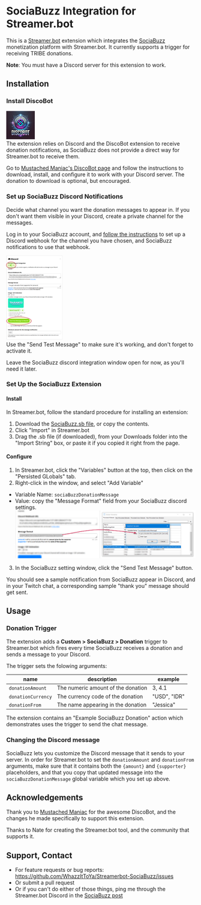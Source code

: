 # SociaBuzz Integration for Streamer.bot

This is a [Streamer.bot](https://streamer.bot) extension which integrates the [SociaBuzz](https://sociabuzz.com) monetization platform with Streamer.bot. It currently supports a trigger for receiving TRIBE donations.

**Note**: You must have a Discord server for this extension to work.

## Installation

### Install DiscoBot

<div style="float: left">
<img src="assets/discobot-logo.webp" style="width: 15%;">
</div>

The extension relies on Discord and the DiscoBot extension to receive donation notifications, as SociaBuzz does not provide a direct way for Streamer.bot to receive them.

Go to [Mustached Maniac's DiscoBot page](https://mustachedmaniac.com/multi-platform-extensions/discobot-discord-integration) and follow the instructions to download, install, and configure it to work with your Discord server. The donation to download is optional, but encouraged.

### Set up SociaBuzz Discord Notifications

Decide what channel you want the donation messages to appear in. If you don't want them visible in your Discord, create a private channel for the messages.

Log in to your SociaBuzz account, and [follow the instructions](https://sociabuzz-en.freshdesk.com/support/solutions/articles/153000137297-get-notifications-on-my-discord-tribe-) to set up a Discord webhook for the channel you have chosen, and SociaBuzz notifications to use that webhook.

<div style="float: right;">
<img src="assets/sociabuzz-config.png" style="width: 30%;">
</div>

Use the "Send Test Message" to make sure it's working, and don't forget to activate it.

Leave the SociaBuzz discord integration window open for now, as you'll need it later.

### Set Up the SociaBuzz Extension

#### Install
In Streamer.bot, follow the standard procedure for installing an extension:
1. Download the [SociaBuzz.sb file](https://github.com/WhazzItToYa/Streamerbot-SociaBuzz/blob/main/SociaBuzz.sb), or copy the contents.
2. Click "Import" in Streamer.bot
3. Drag the .sb file (if downloaded), from your Downloads folder into the "Import String" box, or paste it if you copied it right from the page.

#### Configure

1. In Streamer.bot, click the "Variables" button at the top, then click on the "Persisted GLobals" tab.
2. Right-click in the window, and select "Add Variable"
  * Variable Name: `sociaBuzzDonationMessage`
  * Value: copy the "Message Format" field from your SociaBuzz discord settings.
  ![Image](assets/copy-message.png)
3. In the SociaBuzz setting window, click the "Send Test Message" button.

You should see a sample notification from SociaBuzz appear in Discord, and in your Twitch chat, a corresponding sample "thank you" message should get sent.

## Usage

### Donation Trigger

The extension adds a **Custom > SociaBuzz > Donation** trigger to Streamer.bot which fires every time SociaBuzz receives a donation and sends a message to your Discord.

The trigger sets the folowing arguments:

| name | description | example |
|------|-------------|----|
| `donationAmount` | The numeric amount of the donation | 3, 4.1 |
| `donationCurrency` | The currency code of the donation | "USD", "IDR" |
| `donationFrom` | The name appearing in the donation | "Jessica" |

The extension contains an "Example SociaBuzz Donation" action which demonstrates uses the trigger to send the chat message.

### Changing the Discord message

SociaBuzz lets you customize the Discord message that it sends to your server. In order for Streamer.bot to set the `donationAmount` and `donationFrom` arguments, make sure that it contains both the `{amount}` and `{supporter}` placeholders, and that you copy that updated message into the `sociaBuzzDonationMessage` global variable which you set up above.

## Acknowledgements

Thank you to [Mustached Maniac](https://mustachedmaniac.com/) for the awesome DiscoBot, and the changes he made specifically to support this extension.

Thanks to Nate for creating the Streamer.bot tool, and the community that supports it.

## Support, Contact

* For feature requests or bug reports: https://github.com/WhazzItToYa/Streamerbot-SociaBuzz/issues 
* Or submit a pull request
* Or if you can't do either of those things, ping me through the Streamer.bot Discord in the [SociaBuzz post](https://discord.com/channels/834650675224248362/XXXX)


